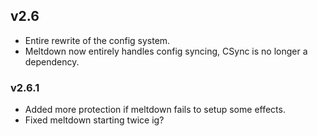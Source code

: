 ## v2.6
- Entire rewrite of the config system.
- Meltdown now entirely handles config syncing, CSync is no longer a dependency.

### v2.6.1
- Added more protection if meltdown fails to setup some effects.
- Fixed meltdown starting twice ig?